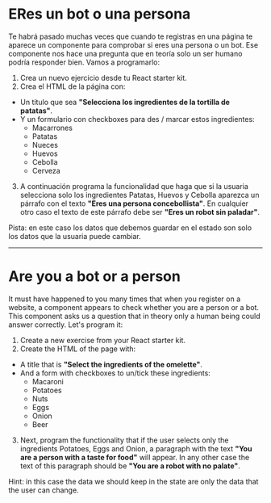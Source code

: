 # ERes un bot o una persona

Te habrá pasado muchas veces que cuando te registras en una página te aparece un componente para comprobar si eres una persona o un bot. Ese componente nos hace una pregunta que en teoría solo un ser humano podría responder bien. Vamos a programarlo:

1. Crea un nuevo ejercicio desde tu React starter kit.
2. Crea el HTML de la página con:

- Un título que sea **"Selecciona los ingredientes de la tortilla de patatas"**.
- Y un formulario con checkboxes para des / marcar estos ingredientes:
     - Macarrones
     - Patatas
     - Nueces
     - Huevos
     - Cebolla
     - Cerveza

3. A continuación programa la funcionalidad que haga que si la usuaria selecciona solo los ingredientes Patatas, Huevos y Cebolla aparezca un párrafo con el texto **"Eres una persona concebollista"**. En cualquier otro caso el texto de este párrafo debe ser **"Eres un robot sin paladar"**.

Pista: en este caso los datos que debemos guardar en el estado son solo los datos que la usuaria puede cambiar.

---

# Are you a bot or a person

It must have happened to you many times that when you register on a website, a component appears to check whether you are a person or a bot. This component asks us a question that in theory only a human being could answer correctly. Let's program it:

1. Create a new exercise from your React starter kit.
2. Create the HTML of the page with:

- A title that is **"Select the ingredients of the omelette"**.
- And a form with checkboxes to un/tick these ingredients:
     - Macaroni
     - Potatoes
     - Nuts
     - Eggs
     - Onion
     - Beer

3. Next, program the functionality that if the user selects only the ingredients Potatoes, Eggs and Onion, a paragraph with the text **"You are a person with a taste for food"** will appear. In any other case the text of this paragraph should be **"You are a robot with no palate"**.

Hint: in this case the data we should keep in the state are only the data that the user can change.
